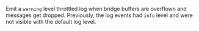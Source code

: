 Emit a `warning` level throttled log when bridge buffers are overflown and messages get dropped. Previously, the log events had `info` level and were not visible with the default log level.
